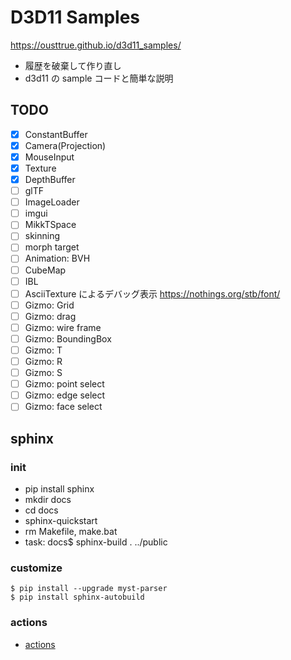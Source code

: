 # D3D11 Samples

<https://ousttrue.github.io/d3d11_samples/>

* 履歴を破棄して作り直し
* d3d11 の sample コードと簡単な説明

## TODO

* [x] ConstantBuffer
* [x] Camera(Projection)
* [x] MouseInput
* [x] Texture
* [x] DepthBuffer
* [ ] glTF
* [ ] ImageLoader
* [ ] imgui
* [ ] MikkTSpace
* [ ] skinning
* [ ] morph target
* [ ] Animation: BVH
* [ ] CubeMap
* [ ] IBL
* [ ] AsciiTexture によるデバッグ表示 <https://nothings.org/stb/font/>
* [ ] Gizmo: Grid
* [ ] Gizmo: drag
* [ ] Gizmo: wire frame
* [ ] Gizmo: BoundingBox
* [ ] Gizmo: T
* [ ] Gizmo: R
* [ ] Gizmo: S
* [ ] Gizmo: point select
* [ ] Gizmo: edge select
* [ ] Gizmo: face select

## sphinx
### init

* pip install sphinx
* mkdir docs
* cd docs
* sphinx-quickstart
* rm Makefile, make.bat
* task: docs$ sphinx-build . ../public

### customize

```
$ pip install --upgrade myst-parser
$ pip install sphinx-autobuild
```

### actions

* [actions](./.github/workflows/sphinx.yml)
